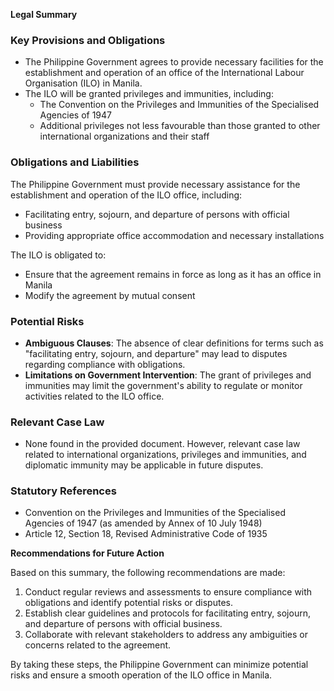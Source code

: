 **Legal Summary**

### Key Provisions and Obligations
*   The Philippine Government agrees to provide necessary facilities for the establishment and operation of an office of the International Labour Organisation (ILO) in Manila.
*   The ILO will be granted privileges and immunities, including:
    *   The Convention on the Privileges and Immunities of the Specialised Agencies of 1947
    *   Additional privileges not less favourable than those granted to other international organizations and their staff

### Obligations and Liabilities
The Philippine Government must provide necessary assistance for the establishment and operation of the ILO office, including:
*   Facilitating entry, sojourn, and departure of persons with official business
*   Providing appropriate office accommodation and necessary installations

The ILO is obligated to:
*   Ensure that the agreement remains in force as long as it has an office in Manila
*   Modify the agreement by mutual consent

### Potential Risks
*   **Ambiguous Clauses**: The absence of clear definitions for terms such as "facilitating entry, sojourn, and departure" may lead to disputes regarding compliance with obligations.
*   **Limitations on Government Intervention**: The grant of privileges and immunities may limit the government's ability to regulate or monitor activities related to the ILO office.

### Relevant Case Law
*   None found in the provided document. However, relevant case law related to international organizations, privileges and immunities, and diplomatic immunity may be applicable in future disputes.

### Statutory References
*   Convention on the Privileges and Immunities of the Specialised Agencies of 1947 (as amended by Annex of 10 July 1948)
*   Article 12, Section 18, Revised Administrative Code of 1935

**Recommendations for Future Action**

Based on this summary, the following recommendations are made:

1.  Conduct regular reviews and assessments to ensure compliance with obligations and identify potential risks or disputes.
2.  Establish clear guidelines and protocols for facilitating entry, sojourn, and departure of persons with official business.
3.  Collaborate with relevant stakeholders to address any ambiguities or concerns related to the agreement.

By taking these steps, the Philippine Government can minimize potential risks and ensure a smooth operation of the ILO office in Manila.
